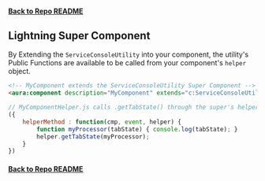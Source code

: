 #### [Back to Repo README](../README.md)

## Lightning Super Component
By Extending the ```ServiceConsoleUtility``` into your component, the utility's Public Functions are available to be called from your component's ```helper``` object.
```html
<!-- MyComponent extends the ServiceConsoleUtility Super Component -->
<aura:component description="MyComponent" extends="c:ServiceConsoleUtility"></aura:component>
```
```javascript
// MyComponentHelper.js calls .getTabState() through the super's helper function
({
    helperMethod : function(cmp, event, helper) {
        function myProcessor(tabState) { console.log(tabState); }
        helper.getTabState(myProcessor);
    }
})
```

#### [Back to Repo README](../README.md)
